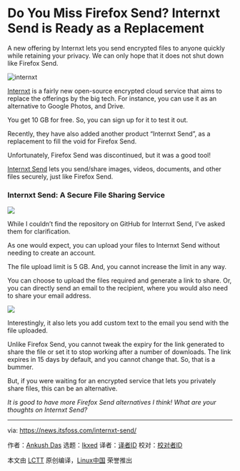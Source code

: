 [#]: subject: "Do You Miss Firefox Send? Internxt Send is Ready as a Replacement"
[#]: via: "https://news.itsfoss.com/internxt-send/"
[#]: author: "Ankush Das https://news.itsfoss.com/author/ankush/"
[#]: collector: "lkxed"
[#]: translator: "lkxed"
[#]: reviewer: " "
[#]: publisher: " "
[#]: url: " "

Do You Miss Firefox Send? Internxt Send is Ready as a Replacement
======
A new offering by Internxt lets you send encrypted files to anyone quickly while retaining your privacy. We can only hope that it does not shut down like Firefox Send.

![internxt][1]

[Internxt][2] is a fairly new open-source encrypted cloud service that aims to replace the offerings by the big tech. For instance, you can use it as an alternative to Google Photos, and Drive.

You get 10 GB for free. So, you can sign up for it to test it out.

Recently, they have also added another product “Internxt Send”, as a replacement to fill the void for Firefox Send.

Unfortunately, Firefox Send was discontinued, but it was a good tool!

[Internxt Send][3] lets you send/share images, videos, documents, and other files securely, just like Firefox Send.

### Internxt Send: A Secure File Sharing Service

![][4]

While I couldn’t find the repository on GitHub for Internxt Send, I’ve asked them for clarification.

As one would expect, you can upload your files to Internxt Send without needing to create an account.

The file upload limit is 5 GB. And, you cannot increase the limit in any way.

You can choose to upload the files required and generate a link to share. Or, you can directly send an email to the recipient, where you would also need to share your email address.

![][5]

Interestingly, it also lets you add custom text to the email you send with the file uploaded.

Unlike Firefox Send, you cannot tweak the expiry for the link generated to share the file or set it to stop working after a number of downloads. The link expires in 15 days by default, and you cannot change that. So, that is a bummer.

But, if you were waiting for an encrypted service that lets you privately share files, this can be an alternative.

*It is good to have more Firefox Send alternatives I think! What are your thoughts on Internxt Send?*

--------------------------------------------------------------------------------

via: https://news.itsfoss.com/internxt-send/

作者：[Ankush Das][a]
选题：[lkxed][b]
译者：[译者ID](https://github.com/译者ID)
校对：[校对者ID](https://github.com/校对者ID)

本文由 [LCTT](https://github.com/LCTT/TranslateProject) 原创编译，[Linux中国](https://linux.cn/) 荣誉推出

[a]: https://news.itsfoss.com/author/ankush/
[b]: https://github.com/lkxed
[1]: https://news.itsfoss.com/wp-content/uploads/2022/07/internxt-send-ft-1.jpg
[2]: https://itsfoss.com/internxt-cloud-service/
[3]: https://send.internxt.com/
[4]: https://news.itsfoss.com/wp-content/uploads/2022/07/internxt-send-1024x640.png
[5]: https://news.itsfoss.com/wp-content/uploads/2022/07/internxt-send-screenshot-1024x782.png

